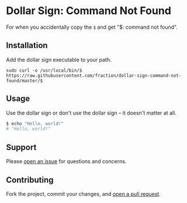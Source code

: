 Dollar Sign: Command Not Found
=============================

For when you accidentally copy the `$` and get "$: command not found".


## Installation

Add the dollar sign executable to your path.

```
sudo curl -o /usr/local/bin/$ https://raw.githubusercontent.com/fraction/dollar-sign-command-not-found/master/$
```

## Usage

Use the dollar sign or don't use the dollar sign – it doesn't matter at all.

```sh
$ echo "Hello, world!"
# "Hello, world!"
```

## Support

Please [open an issue](https://github.com/christianbundy/dollar-sign-command-not-found/new) for questions and concerns.

## Contributing

Fork the project, commit your changes, and [open a pull request](https://github.com/christianbundy/dollar-sign-command-not-found/compare/).
